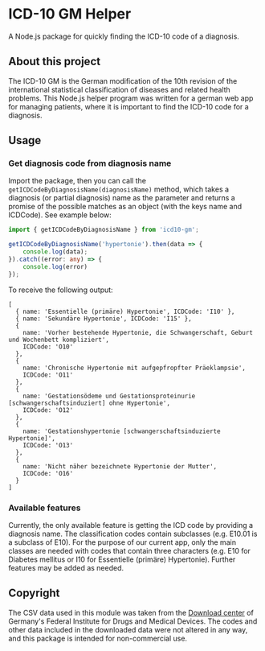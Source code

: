 # ICD-10 GM Helper
A Node.js package for quickly finding the ICD-10 code of a diagnosis.  

## About this project
The ICD-10 GM is the German modification of the 10th revision of the international statistical classification of diseases and related health problems. This Node.js helper program was written for a german web app for managing patients, where it is important to find the ICD-10 code for a diagnosis.

## Usage
### Get diagnosis code from diagnosis name
Import the package, then you can call the `getICDCodeByDiagnosisName(diagnosisName)` method, which takes a diagnosis (or partial diagnosis) name as the parameter and returns a promise of the possible matches as an object (with the keys name and ICDCode).
See example below:
```typescript
import { getICDCodeByDiagnosisName } from 'icd10-gm';

getICDCodeByDiagnosisName('hypertonie').then(data => {
    console.log(data);
}).catch((error: any) => {
    console.log(error)
});
```
To receive the following output:
```
[
  { name: 'Essentielle (primäre) Hypertonie', ICDCode: 'I10' },
  { name: 'Sekundäre Hypertonie', ICDCode: 'I15' },
  {
    name: 'Vorher bestehende Hypertonie, die Schwangerschaft, Geburt und Wochenbett kompliziert',
    ICDCode: 'O10'
  },
  {
    name: 'Chronische Hypertonie mit aufgepfropfter Präeklampsie',
    ICDCode: 'O11'
  },
  {
    name: 'Gestationsödeme und Gestationsproteinurie [schwangerschaftsinduziert] ohne Hypertonie',
    ICDCode: 'O12'
  },
  {
    name: 'Gestationshypertonie [schwangerschaftsinduzierte Hypertonie]',
    ICDCode: 'O13'
  },
  {
    name: 'Nicht näher bezeichnete Hypertonie der Mutter',
    ICDCode: 'O16'
  }
]
```

### Available features
Currently, the only available feature is getting the ICD code by providing a diagnosis name. The classification codes contain subclasses (e.g. E10.01 is a subclass of E10). For the purpose of our current app, only the main classes are needed with codes that contain three characters (e.g. E10 for Diabetes mellitus or I10 for Essentielle (primäre) Hypertonie). Further features may be added as needed.

## Copyright
The CSV data used in this module was taken from the [Download center](https://www.bfarm.de/DE/Kodiersysteme/Services/Downloads/_node.html) of Germany's Federal Institute for Drugs and Medical Devices. The codes and other data included in the downloaded data were not altered in any way, and this package is intended for non-commercial use.